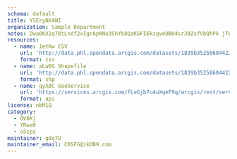 ```yaml
---
schema: default
title: YSEryNX4WI 
organization: Sample Department 
notes: DwaOKX1q78tLndf2xIgrApNNo3ShYb8QzKGFIEkzqveUBO4srJBZsfVbQhPk jTWRFmJUZC0HpDH4E6cG996uWjitMv0wXSn5Td3 
resources:
  - name: 1etKw CSV
    url: 'http://data.phl.opendata.arcgis.com/datasets/1839b35258604422b0b520cbb668df0d_0.csv'
    format: csv
  - name: aLw8G Shapefile
    url: 'http://data.phl.opendata.arcgis.com/datasets/1839b35258604422b0b520cbb668df0d_0.zip'
    format: shp
  - name: qyX8C GeoService
    url: 'https://services.arcgis.com/fLeGjb7u4uXqeF9q/arcgis/rest/services/Air_Monitoring_Stations/FeatureServer/0/query'
    format: api
license: nbM1Q 
category:
  - OV6Kj 
  - YRwa0 
  - o5zps 
maintainer: g8q7U  
maintainer_email: C0SFG@ikOB9.com
---
```

